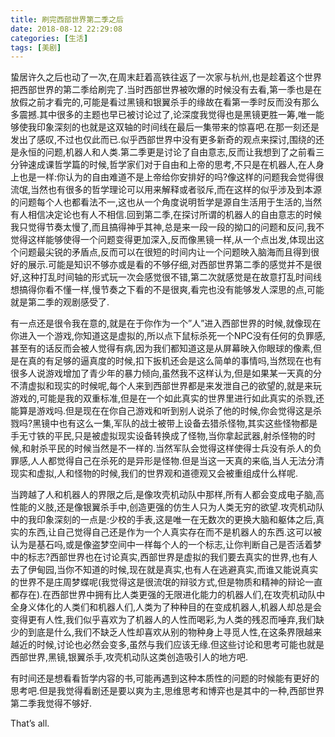 ```yaml
---
title: 刷完西部世界第二季之后
date: 2018-08-12 22:29:08
categories: [生活]
tags: [美剧]
---
```

蛰居许久之后也动了一次,在周末赶着高铁往返了一次家与杭州,也是趁着这个世界把西部世界的第二季给刷完了.当时西部世界被吹爆的时候没有去看,第一季也是在放假之前才看完的,可能是看过黑镜和银翼杀手的缘故在看第一季时反而没有那么多震撼.其中很多的主题也早已被讨论过了,论深度我觉得也是黑镜更胜一筹,唯一能够使我印象深刻的也就是这双轴的时间线在最后一集带来的惊喜吧.在那一刻还是发出了感叹,不过也仅此而已.似乎西部世界中没有更多新奇的观点来探讨,围绕的还是永恒的问题,机器人和人类.第二季更是讨论了自由意志,反而让我想到了之前看三分钟速成课哲学篇的时候,哲学家们对于自由和上帝的思考,不只是在机器人,在人身上也是一样:你认为的自由难道不是上帝给你安排好的吗?像这样的问题我会觉得很流氓,当然也有很多的哲学理论可以用来解释或者驳斥,而在这样的似乎涉及到本源的问题每个人也都看法不一,这也从一个角度说明哲学是源自生活用于生活的,当然有人相信决定论也有人不相信.回到第二季,在探讨所谓的机器人的自由意志的时候我只觉得节奏太慢了,而且搞得神乎其神,总是来一段一段的拗口的问题和反问,我不觉得这样能够使得一个问题变得更加深入,反而像黑镜一样,从一个点出发,体现出这个问题最尖锐的矛盾点,反而可以在很短的时间内让一个问题映入脑海而且得到很好的展示.可能是知识不够亦或是看的不够仔细,对西部世界第二季的感觉并不是很好,这种打乱时间轴的形式玩一次会感觉很不错,第二次就感觉是在故意打乱时间线想搞得你看不懂一样,慢节奏之下看的不是很爽,看完也没有能够发人深思的点,可能就是第二季的观剧感受了.

有一点还是很令我在意的,就是在于你作为一个”人”进入西部世界的时候,就像现在你进入一个游戏,你知道这是虚拟的,所以点下鼠标杀死一个NPC没有任何的负罪感,甚至有的话反而会被人觉得有病,因为我们都知道这是从屏幕映入你眼球的像素,但是在真的有足够的逼真度的时候,扣下扳机还会是这么简单的事情吗,当然现在也有很多人说游戏增加了青少年的暴力倾向,虽然我不这样认为,但是如果某一天真的分不清虚拟和现实的时候呢,每个人来到西部世界都是来发泄自己的欲望的,就是来玩游戏的,可能是我的双重标准,但是在一个如此真实的世界里进行如此真实的杀戮,还能算是游戏吗.但是现在在你自己游戏和听到别人说杀了他的时候,你会觉得这是杀戮吗?黑镜中也有这么一集,军队的战士被带上设备去猎杀怪物,其实这些怪物都是手无寸铁的平民,只是被虚拟现实设备转换成了怪物,当你拿起武器,射杀怪物的时候,和射杀平民的时候当然是不一样的.当然军队会觉得这样使得士兵没有杀人的负罪感,人人都觉得自己在杀死的是异形是怪物.但是当这一天真的来临,当人无法分清现实和虚拟,人和怪物的时候,我们的世界观和道德观又会被重组成什么样呢.

当跨越了人和机器人的界限之后,是像攻壳机动队中那样,所有人都会变成电子脑,高性能的义肢,还是像银翼杀手中,创造更强的仿生人只为人类无穷的欲望.攻壳机动队中的我印象深刻的一点是:少校的手表,这是唯一在无数次的更换大脑和躯体之后,真实的东西,让自己觉得自己还是作为一个人真实存在而不是机器人的东西.这可以被认为是基石吗,或是像盗梦空间中一样每个人的一个标志,让你判断自己是否活着梦中的标志?西部世界也在讨论真实,西部世界是虚拟的我们要去真实的世界,也有人去了伊甸园,当你不知道的时候,现在就是真实,也有人在逃避真实,而谁又能说真实的世界不是庄周梦蝶呢(我觉得这是很流氓的辩驳方式,但是物质和精神的辩论一直都存在).在西部世界中拥有比人类更强的无限进化能力的机器人们,在攻壳机动队中全身义体化的人类们和机器人们,人类为了种种目的在变成机器人,机器人却总是会变得更有人性,我们似乎喜欢为了机器人的人性而喝彩,为人类的残忍而唾弃,我们缺少的到底是什么,我们不缺乏人性却喜欢从别的物种身上寻觅人性,在这条界限越来越近的时候,讨论也必然会变多,虽然与我们应该无缘.但这些讨论和思考可能也就是西部世界,黑镜,银翼杀手,攻壳机动队这类创造吸引人的地方吧.

有时间还是想看看哲学内容的书,可能再遇到这种本质性的问题的时候能有更好的思考吧.但是我觉得看剧还是要以爽为主,思维思考和博弈也是其中的一种,西部世界第二季我觉得不够好.

That’s all.